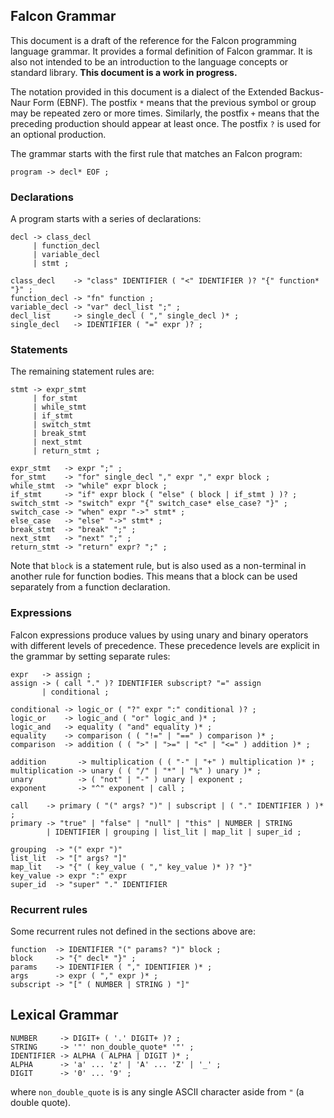 ## Falcon Grammar

This document is a draft of the reference for the Falcon programming language grammar. It provides a formal definition 
of Falcon grammar. It is also not intended to be an introduction to the language concepts or standard library. **This 
document is a work in progress.**

The notation provided in this document is a dialect of the Extended Backus-Naur Form (EBNF). The postfix `*` means that 
the previous symbol or group may be repeated zero or more times. Similarly, the postfix `+` means that the preceding 
production should appear at least once. The postfix `?` is used for an optional production.

The grammar starts with the first rule that matches an Falcon program:

```
program -> decl* EOF ;
```

### Declarations

A program starts with a series of declarations:

```
decl -> class_decl 
     | function_decl 
     | variable_decl 
     | stmt ;

class_decl    -> "class" IDENTIFIER ( "<" IDENTIFIER )? "{" function* "}" ;
function_decl -> "fn" function ;
variable_decl -> "var" decl_list ";" ;
decl_list     -> single_decl ( "," single_decl )* ;
single_decl   -> IDENTIFIER ( "=" expr )? ;
```

### Statements

The remaining statement rules are:

```
stmt -> expr_stmt 
     | for_stmt
     | while_stmt
     | if_stmt
     | switch_stmt
     | break_stmt
     | next_stmt
     | return_stmt ;

expr_stmt   -> expr ";" ;
for_stmt    -> "for" single_decl "," expr "," expr block ;
while_stmt  -> "while" expr block ;
if_stmt     -> "if" expr block ( "else" ( block | if_stmt ) )? ;
switch_stmt -> "switch" expr "{" switch_case* else_case? "}" ;
switch_case -> "when" expr "->" stmt* ;
else_case   -> "else" "->" stmt* ;
break_stmt  -> "break" ";" ;
next_stmt   -> "next" ";" ;
return_stmt -> "return" expr? ";" ;
```

Note that `block` is a statement rule, but is also used as a non-terminal in another rule for function bodies. This 
means that a block can be used separately from a function declaration.

### Expressions

Falcon expressions produce values by using unary and binary operators with different levels of precedence. These 
precedence levels are explicit in the grammar by setting separate rules:

```
expr   -> assign ;
assign -> ( call "." )? IDENTIFIER subscript? "=" assign 
       | conditional ;

conditional -> logic_or ( "?" expr ":" conditional )? ;
logic_or    -> logic_and ( "or" logic_and )* ;
logic_and   -> equality ( "and" equality )* ;
equality    -> comparison ( ( "!=" | "==" ) comparison )* ;
comparison  -> addition ( ( ">" | ">=" | "<" | "<=" ) addition )* ;

addition       -> multiplication ( ( "-" | "+" ) multiplication )* ;
multiplication -> unary ( ( "/" | "*" | "%" ) unary )* ;
unary          -> ( "not" | "-" ) unary | exponent ;
exponent       -> "^" exponent | call ;

call    -> primary ( "(" args? ")" | subscript | ( "." IDENTIFIER ) )* ;
primary -> "true" | "false" | "null" | "this" | NUMBER | STRING 
        | IDENTIFIER | grouping | list_lit | map_lit | super_id ;

grouping  -> "(" expr ")"
list_lit  -> "[" args? "]"
map_lit   -> "{" ( key_value ( "," key_value )* )? "}"
key_value -> expr ":" expr
super_id  -> "super" "." IDENTIFIER
```

### Recurrent rules

Some recurrent rules not defined in the sections above are:

```
function  -> IDENTIFIER "(" params? ")" block ;
block     -> "{" decl* "}" ;
params    -> IDENTIFIER ( "," IDENTIFIER )* ;
args      -> expr ( "," expr )* ;
subscript -> "[" ( NUMBER | STRING ) "]"
```

## Lexical Grammar

```
NUMBER     -> DIGIT+ ( '.' DIGIT+ )? ;
STRING     -> '"' non_double_quote* '"' ;
IDENTIFIER -> ALPHA ( ALPHA | DIGIT )* ;
ALPHA      -> 'a' ... 'z' | 'A' ... 'Z' | '_' ;
DIGIT      -> '0' ... '9' ;
```

where `non_double_quote` is is any single ASCII character aside from `"` (a double quote).
